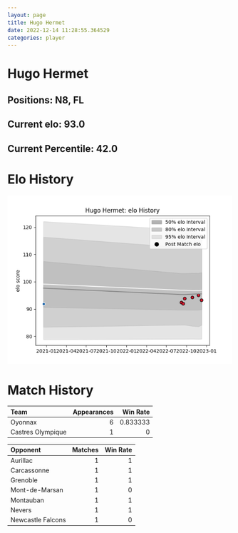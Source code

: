 ```yaml
---  
layout: page  
title: Hugo Hermet  
date: 2022-12-14 11:28:55.364529  
categories: player  
---
```

# Hugo Hermet

## Positions: N8, FL

## Current elo: 93.0

## Current Percentile: 42.0

# Elo History


![elo history](history_HugoHermet.png)
# Match History


| Team              |   Appearances |   Win Rate |
|:------------------|--------------:|-----------:|
| Oyonnax           |             6 |   0.833333 |
| Castres Olympique |             1 |   0        |

| Opponent          |   Matches |   Win Rate |
|:------------------|----------:|-----------:|
| Aurillac          |         1 |          1 |
| Carcassonne       |         1 |          1 |
| Grenoble          |         1 |          1 |
| Mont-de-Marsan    |         1 |          0 |
| Montauban         |         1 |          1 |
| Nevers            |         1 |          1 |
| Newcastle Falcons |         1 |          0 |